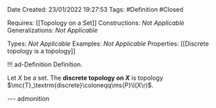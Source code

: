 <br />
<br />

Date Created: 23/01/2022 19:27:53
Tags: #Definition #Closed 

Requires: [[Topology on a Set]]
Constructions: _Not Applicable_
Generalizations: _Not Applicable_

Types: _Not Applicable_
Examples: _Not Applicable_ 
Properties: [[Discrete topology is a topology]]

!!! ad-Definition Definition.

Let $X$ be a set. The **discrete topology on $X$** is topology $\mc{T}_\textrm{discrete}\coloneqq\ms{P}\l(X\r)$.

--- admonition
